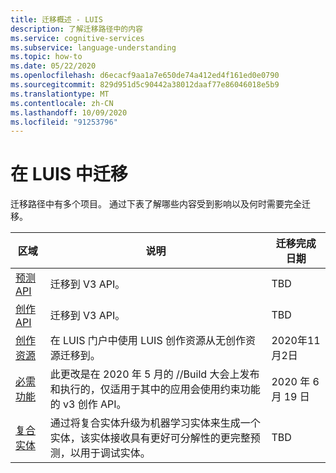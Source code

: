 ```yaml
---
title: 迁移概述 - LUIS
description: 了解迁移路径中的内容
ms.service: cognitive-services
ms.subservice: language-understanding
ms.topic: how-to
ms.date: 05/22/2020
ms.openlocfilehash: d6ecacf9aa1a7e650de74a412ed4f161ed0e0790
ms.sourcegitcommit: 829d951d5c90442a38012daaf77e86046018e5b9
ms.translationtype: MT
ms.contentlocale: zh-CN
ms.lasthandoff: 10/09/2020
ms.locfileid: "91253796"
---
```

# <a name="migration-in-luis"></a>在 LUIS 中迁移

迁移路径中有多个项目。 通过下表了解哪些内容受到影响以及何时需要完全迁移。

|区域|说明|迁移完成日期|
|--|--|--|
|[预测 API](luis-migration-api-v3.md)|迁移到 V3 API。|TBD|
|[创作 API](luis-migration-authoring-entities.md)|迁移到 V3 API。|TBD|
|[创作资源](luis-migration-authoring.md)|在 LUIS 门户中使用 LUIS 创作资源从无创作资源迁移到。|2020年11月2日 |
|[必需功能](luis-migration-authoring-entities.md#api-change-constraint-replaced-with-required-feature)|此更改是在 2020 年 5 月的 //Build 大会上发布和执行的，仅适用于其中的应用会使用约束功能的 v3 创作 API。|2020 年 6 月 19 日|
|[复合实体](migrate-from-composite-entity.md)|通过将复合实体升级为机器学习实体来生成一个实体，该实体接收具有更好可分解性的更完整预测，以用于调试实体。|TBD|
